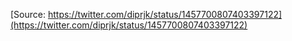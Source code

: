 [Source: https://twitter.com/diprjk/status/1457700807403397122](https://twitter.com/diprjk/status/1457700807403397122)